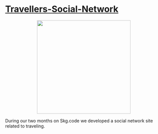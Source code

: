 # [Travellers-Social-Network](https://skgcode-travellers.com "Travellers Social Network")
<p align="center">
<img src="https://skgcode-travellers.com/static/images/final_logo.png" width="300" />
</p>
During our two months on Skg.code we developed a social network site related to traveling.
